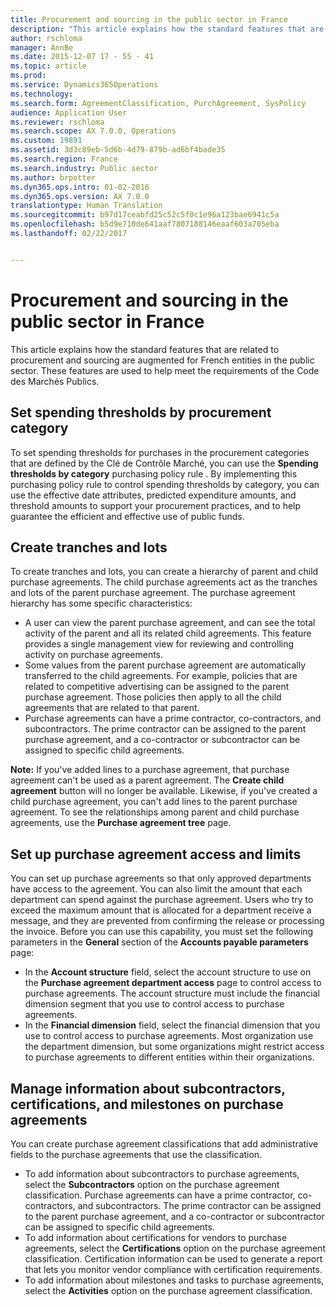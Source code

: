 ```yaml
---
title: Procurement and sourcing in the public sector in France
description: "This article explains how the standard features that are related to procurement and sourcing are augmented for French entities in the public sector. These features are used to help meet the requirements of the Code des Marchés Publics."
author: rschloma
manager: AnnBe
ms.date: 2015-12-07 17 - 55 - 41
ms.topic: article
ms.prod: 
ms.service: Dynamics365Operations
ms.technology: 
ms.search.form: AgreementClassification, PurchAgreement, SysPolicy
audience: Application User
ms.reviewer: rschloma
ms.search.scope: AX 7.0.0, Operations
ms.custom: 19891
ms.assetid: 3d3c89eb-5d6b-4d79-879b-ad6bf4bade35
ms.search.region: France
ms.search.industry: Public sector
ms.author: brpotter
ms.dyn365.ops.intro: 01-02-2016
ms.dyn365.ops.version: AX 7.0.0
translationtype: Human Translation
ms.sourcegitcommit: b97d17ceabfd25c52c5f0c1e96a123bae6941c5a
ms.openlocfilehash: b5d9e710de641aaf7807188146eaaf603a705eba
ms.lasthandoff: 02/22/2017


---
```


# <a name="procurement-and-sourcing-in-the-public-sector-in-france"></a>Procurement and sourcing in the public sector in France

This article explains how the standard features that are related to procurement and sourcing are augmented for French entities in the public sector. These features are used to help meet the requirements of the Code des Marchés Publics. 

<a name="set-spending-thresholds-by-procurement-category"></a>Set spending thresholds by procurement category
-----------------------------------------------

To set spending thresholds for purchases in the procurement categories that are defined by the Clé de Contrôle Marché, you can use the **Spending thresholds by category** purchasing policy rule . By implementing this purchasing policy rule to control spending thresholds by category, you can use the effective date attributes, predicted expenditure amounts, and threshold amounts to support your procurement practices, and to help guarantee the efficient and effective use of public funds.

## <a name="create-tranches-and-lots"></a>Create tranches and lots
To create tranches and lots, you can create a hierarchy of parent and child purchase agreements. The child purchase agreements act as the tranches and lots of the parent purchase agreement. The purchase agreement hierarchy has some specific characteristics:

-   A user can view the parent purchase agreement, and can see the total activity of the parent and all its related child agreements. This feature provides a single management view for reviewing and controlling activity on purchase agreements.
-   Some values from the parent purchase agreement are automatically transferred to the child agreements. For example, policies that are related to competitive advertising can be assigned to the parent purchase agreement. Those policies then apply to all the child agreements that are related to that parent.
-   Purchase agreements can have a prime contractor, co-contractors, and subcontractors. The prime contractor can be assigned to the parent purchase agreement, and a co-contractor or subcontractor can be assigned to specific child agreements.

**Note:** If you've added lines to a purchase agreement, that purchase agreement can't be used as a parent agreement. The **Create child agreement** button will no longer be available. Likewise, if you've created a child purchase agreement, you can't add lines to the parent purchase agreement. To see the relationships among parent and child purchase agreements, use the **Purchase agreement tree** page.

## <a name="set-up-purchase-agreement-access-and-limits"></a>Set up purchase agreement access and limits
You can set up purchase agreements so that only approved departments have access to the agreement. You can also limit the amount that each department can spend against the purchase agreement. Users who try to exceed the maximum amount that is allocated for a department receive a message, and they are prevented from confirming the release or processing the invoice. Before you can use this capability, you must set the following parameters in the **General** section of the **Accounts payable parameters** page:

-   In the **Account structure** field, select the account structure to use on the **Purchase agreement department access** page to control access to purchase agreements. The account structure must include the financial dimension segment that you use to control access to purchase agreements.
-   In the **Financial dimension** field, select the financial dimension that you use to control access to purchase agreements. Most organization use the department dimension, but some organizations might restrict access to purchase agreements to different entities within their organizations.

## <a name="manage-information-about-subcontractors-certifications-and-milestones-on-purchase-agreements"></a>Manage information about subcontractors, certifications, and milestones on purchase agreements
You can create purchase agreement classifications that add administrative fields to the purchase agreements that use the classification.

-   To add information about subcontractors to purchase agreements, select the **Subcontractors** option on the purchase agreement classification.  Purchase agreements can have a prime contractor, co-contractors, and subcontractors. The prime contractor can be assigned to the parent purchase agreement, and a co-contractor or subcontractor can be assigned to specific child agreements.
-   To add information about certifications for vendors to purchase agreements, select the **Certifications** option on the purchase agreement classification. Certification information can be used to generate a report that lets you monitor vendor compliance with certification requirements.
-   To add information about milestones and tasks to purchase agreements, select the **Activities** option on the purchase agreement classification.

 


